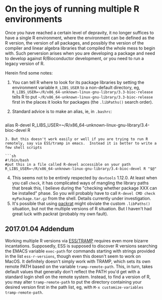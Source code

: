 # On the joys of running multiple R environments
Once you have reached a certain level of depravity, it no longer suffices to have a single R environment, where the environment can be defined as the R version, the version of all packages, and possibly the version of the compiler and linear algebra libraries that compiled the whole mess to begin with.
Such perversion arises when you are developing a package and need to develop against R/Bioconductor development, or you need to run a legacy version of R.

Herein find some notes:

1. You can tell R where to look for its package libraries by setting the environment variable `R_LIBS_USER` to a non-default directory, eg, `R_LIBS_USER=~/R/x86_64-unknown-linux-gnu-library/3.3-bioc-release` tells R to put `~/R/x86_64-unknown-linux-gnu-library/3.3-bioc-release` first in the places it looks for packages (the `.libPaths()` search order).
2. Standard advice is to make an alias, ie, in `.bashrc`:

   ```sh
alias R-devel R_LIBS_USER=~/R/x86_64-unknown-linux-gnu-library/3.4-bioc-devel R
   ```
3. But this doesn't work easily or well if you are trying to run R remotely, say via ESS/tramp in emacs.  Instead it is better to write a few shell scripts

   ```sh
#!/bin/bash
#put this in a file called R-devel accessible on your path
R_LIBS_USER=~/R/x86_64-unknown-linux-gnu-library/3.4-bioc-devel R "$@"
   ```
4. This seems not to be entirely respected by `devtools` 1.12.0.  At least when you call `check`, it has complicated ways of mangling the library paths that break this, I believe during the  "checking whether package XXX can be installed" phase.
So you will probably have to call `R-devel CMD check myPackage.tar.gz` from the shell.
Details currently under investigation.
5. It's possible that using [packrat](https://cran.r-project.org/package=packrat) might obviate the custom `.libPaths()` situation, but not the multiple versions of R situation.
But I haven't had great luck with packrat (probably my own fault).

## 2017.01.04 Addendum
Working multiple R versions via [ESS/TRAMP](https://www.gnu.org/software/emacs/manual/html_node/tramp/index.html#Top) requires even more bizarre incantations.
Supposedly, ESS is supposed to discover R versions searching the EMACS variable `exec-path` for commands starting with strings provided in the list `ess-r-versions`, though even this doesn't seem to work on MacOS.
It definitely doesn't simply work with TRAMP, which sets its own remote PATH based on the variable `tramp-remote-path`.
This, in turn, takes default values that generally don't reflect the PATH you'd get with a standard login shell on the remote system.
Instead, to find a version of R, you may alter `tramp-remote-path` to put the directory containing your desired version first in the path list, eg, with `M-x customize-variables tramp-remote-path`.

